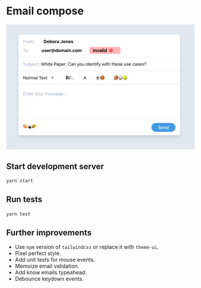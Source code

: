 # Email compose

![Screenshot](./screenshot.png?raw=true)

## Start development server

```bash
yarn start
```

## Run tests

```bash
yarn test
```

## Further improvements

- Use `npm` version of `tailwindcss` or replace it with `theme-ui`.
- Pixel perfect style.
- Add unit tests for mouse events.
- Memoize email validation.
- Add know emails typeahead.
- Debounce keydown events.
